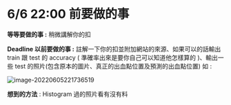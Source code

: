 # 6/6 22:00 前要做的事



**等等要做的事 :** 稍微講解你的扣



**Deadline 以前要做的事  :** 註解一下你的扣並附加網站的來源、如果可以的話輸出 train 跟 test 的 accuracy ( 準確率出來是要你自己可以知道他怎樣算的 )、輸出一些 test 的照片(包含原本的圖片、真正的出血點位置及預測的出血點位置) 如 : 

![image-20220605221736519](C:\Users\benson\AppData\Roaming\Typora\typora-user-images\image-20220605221736519.png)



**想到的方法** : Histogram 過的照片看有沒有料